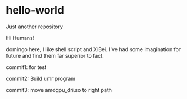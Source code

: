 # hello-world
Just another repository

Hi Humans!

domingo here, I like shell script and XiBei.
I've had some imagination for future and find them far superior to fact.



commit1: for test

commit2: Build umr program

commit3: move amdgpu_dri.so to right path
